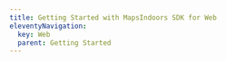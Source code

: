 ```yaml
---
title: Getting Started with MapsIndoors SDK for Web
eleventyNavigation:
  key: Web
  parent: Getting Started
---
```


